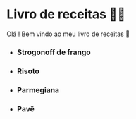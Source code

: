 # Livro de receitas :man_cook:



Olá ! Bem vindo ao meu livro de receitas :wave:

- ### Strogonoff de frango

- ### Risoto

- ### Parmegiana

- ### Pavê
